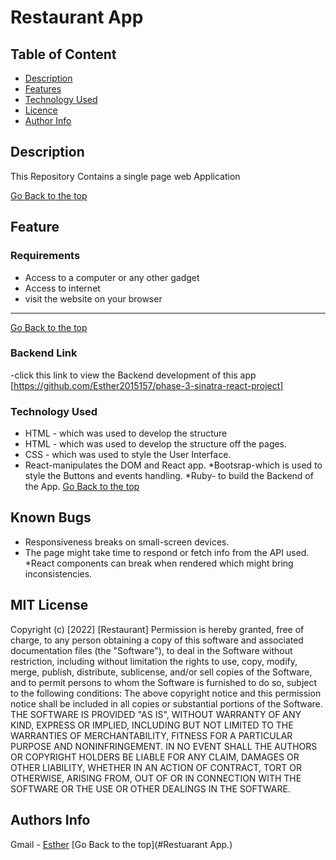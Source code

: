 # Restaurant App
 ## Table of Content
 - [Description](#description)
 - [Features](#features)
 - [Technology  Used](#technology-Used)
 - [Licence](#licence)
 - [Author Info](#Authors-Info)
 ## Description
 
 <p>This Repository Contains a single page web Application</p>
 
[Go Back to the top](#Restaurant)
## Feature
 ###  Requirements
 
 * Access to  a computer or any other gadget
 * Access to internet
 * visit the website on your browser
 ****
 [Go Back to the top](#Restaurant)
### Backend Link
-click this link to view the Backend development of this app [https://github.com/Esther2015157/phase-3-sinatra-react-project]
### Technology  Used

* HTML - which was used to develop the structure
* HTML - which was used to develop the structure off the pages.
* CSS - which was used to style the User Interface.
* React-manipulates the DOM and React app.
*Bootsrap-which is used to style the Buttons and events handling.
*Ruby- to build the Backend of the App.
[Go Back to the top](#Restaurant)
## Known Bugs
* Responsiveness breaks on small-screen devices.
* The page might take time to respond or fetch info from the API used.
*React components can break when rendered which might bring inconsistencies.
## MIT License
Copyright (c) [2022] [Restaurant] 
Permission is hereby granted, free of charge, to any person obtaining a copy
of this software and associated documentation files (the "Software"), to deal
in the Software without restriction, including without limitation the rights
to use, copy, modify, merge, publish, distribute, sublicense, and/or sell
copies of the Software, and to permit persons to whom the Software is
furnished to do so, subject to the following conditions:
The above copyright notice and this permission notice shall be included in all
copies or substantial portions of the Software.
THE SOFTWARE IS PROVIDED "AS IS", WITHOUT WARRANTY OF ANY KIND, EXPRESS OR
IMPLIED, INCLUDING BUT NOT LIMITED TO THE WARRANTIES OF MERCHANTABILITY,
FITNESS FOR A PARTICULAR PURPOSE AND NONINFRINGEMENT. IN NO EVENT SHALL THE
AUTHORS OR COPYRIGHT HOLDERS BE LIABLE FOR ANY CLAIM, DAMAGES OR OTHER
LIABILITY, WHETHER IN AN ACTION OF CONTRACT, TORT OR OTHERWISE, ARISING FROM,
OUT OF OR IN CONNECTION WITH THE SOFTWARE OR THE USE OR OTHER DEALINGS IN THE
SOFTWARE.
## Authors Info
Gmail -
        [Esther](Esthermuthoni@student.moringaschool.com)
[Go Back to the top](#Restuarant App.)

